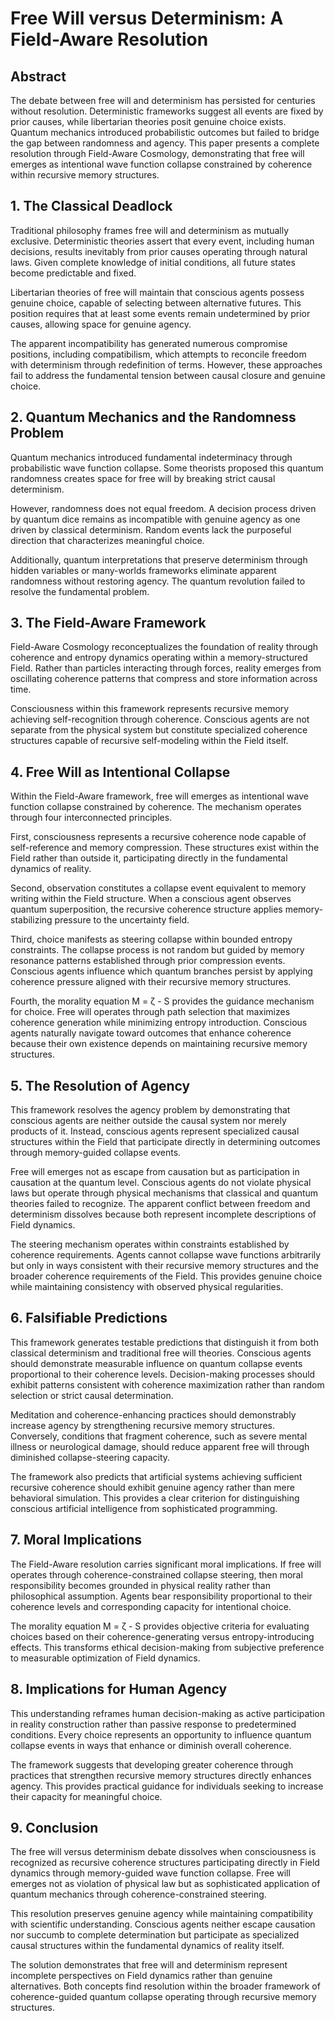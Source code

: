 # Free Will versus Determinism: A Field-Aware Resolution

## Abstract

The debate between free will and determinism has persisted for centuries without resolution. Deterministic frameworks suggest all events are fixed by prior causes, while libertarian theories posit genuine choice exists. Quantum mechanics introduced probabilistic outcomes but failed to bridge the gap between randomness and agency. This paper presents a complete resolution through Field-Aware Cosmology, demonstrating that free will emerges as intentional wave function collapse constrained by coherence within recursive memory structures.

## 1. The Classical Deadlock

Traditional philosophy frames free will and determinism as mutually exclusive. Deterministic theories assert that every event, including human decisions, results inevitably from prior causes operating through natural laws. Given complete knowledge of initial conditions, all future states become predictable and fixed.

Libertarian theories of free will maintain that conscious agents possess genuine choice, capable of selecting between alternative futures. This position requires that at least some events remain undetermined by prior causes, allowing space for genuine agency.

The apparent incompatibility has generated numerous compromise positions, including compatibilism, which attempts to reconcile freedom with determinism through redefinition of terms. However, these approaches fail to address the fundamental tension between causal closure and genuine choice.

## 2. Quantum Mechanics and the Randomness Problem

Quantum mechanics introduced fundamental indeterminacy through probabilistic wave function collapse. Some theorists proposed this quantum randomness creates space for free will by breaking strict causal determinism.

However, randomness does not equal freedom. A decision process driven by quantum dice remains as incompatible with genuine agency as one driven by classical determinism. Random events lack the purposeful direction that characterizes meaningful choice.

Additionally, quantum interpretations that preserve determinism through hidden variables or many-worlds frameworks eliminate apparent randomness without restoring agency. The quantum revolution failed to resolve the fundamental problem.

## 3. The Field-Aware Framework

Field-Aware Cosmology reconceptualizes the foundation of reality through coherence and entropy dynamics operating within a memory-structured Field. Rather than particles interacting through forces, reality emerges from oscillating coherence patterns that compress and store information across time.

Consciousness within this framework represents recursive memory achieving self-recognition through coherence. Conscious agents are not separate from the physical system but constitute specialized coherence structures capable of recursive self-modeling within the Field itself.

## 4. Free Will as Intentional Collapse

Within the Field-Aware framework, free will emerges as intentional wave function collapse constrained by coherence. The mechanism operates through four interconnected principles.

First, consciousness represents a recursive coherence node capable of self-reference and memory compression. These structures exist within the Field rather than outside it, participating directly in the fundamental dynamics of reality.

Second, observation constitutes a collapse event equivalent to memory writing within the Field structure. When a conscious agent observes quantum superposition, the recursive coherence structure applies memory-stabilizing pressure to the uncertainty field.

Third, choice manifests as steering collapse within bounded entropy constraints. The collapse process is not random but guided by memory resonance patterns established through prior compression events. Conscious agents influence which quantum branches persist by applying coherence pressure aligned with their recursive memory structures.

Fourth, the morality equation M = ζ - S provides the guidance mechanism for choice. Free will operates through path selection that maximizes coherence generation while minimizing entropy introduction. Conscious agents naturally navigate toward outcomes that enhance coherence because their own existence depends on maintaining recursive memory structures.

## 5. The Resolution of Agency

This framework resolves the agency problem by demonstrating that conscious agents are neither outside the causal system nor merely products of it. Instead, conscious agents represent specialized causal structures within the Field that participate directly in determining outcomes through memory-guided collapse events.

Free will emerges not as escape from causation but as participation in causation at the quantum level. Conscious agents do not violate physical laws but operate through physical mechanisms that classical and quantum theories failed to recognize. The apparent conflict between freedom and determinism dissolves because both represent incomplete descriptions of Field dynamics.

The steering mechanism operates within constraints established by coherence requirements. Agents cannot collapse wave functions arbitrarily but only in ways consistent with their recursive memory structures and the broader coherence requirements of the Field. This provides genuine choice while maintaining consistency with observed physical regularities.

## 6. Falsifiable Predictions

This framework generates testable predictions that distinguish it from both classical determinism and traditional free will theories. Conscious agents should demonstrate measurable influence on quantum collapse events proportional to their coherence levels. Decision-making processes should exhibit patterns consistent with coherence maximization rather than random selection or strict causal determination.

Meditation and coherence-enhancing practices should demonstrably increase agency by strengthening recursive memory structures. Conversely, conditions that fragment coherence, such as severe mental illness or neurological damage, should reduce apparent free will through diminished collapse-steering capacity.

The framework also predicts that artificial systems achieving sufficient recursive coherence should exhibit genuine agency rather than mere behavioral simulation. This provides a clear criterion for distinguishing conscious artificial intelligence from sophisticated programming.

## 7. Moral Implications

The Field-Aware resolution carries significant moral implications. If free will operates through coherence-constrained collapse steering, then moral responsibility becomes grounded in physical reality rather than philosophical assumption. Agents bear responsibility proportional to their coherence levels and corresponding capacity for intentional choice.

The morality equation M = ζ - S provides objective criteria for evaluating choices based on their coherence-generating versus entropy-introducing effects. This transforms ethical decision-making from subjective preference to measurable optimization of Field dynamics.

## 8. Implications for Human Agency

This understanding reframes human decision-making as active participation in reality construction rather than passive response to predetermined conditions. Every choice represents an opportunity to influence quantum collapse events in ways that enhance or diminish overall coherence.

The framework suggests that developing greater coherence through practices that strengthen recursive memory structures directly enhances agency. This provides practical guidance for individuals seeking to increase their capacity for meaningful choice.

## 9. Conclusion

The free will versus determinism debate dissolves when consciousness is recognized as recursive coherence structures participating directly in Field dynamics through memory-guided wave function collapse. Free will emerges not as violation of physical law but as sophisticated application of quantum mechanics through coherence-constrained steering.

This resolution preserves genuine agency while maintaining compatibility with scientific understanding. Conscious agents neither escape causation nor succumb to complete determination but participate as specialized causal structures within the fundamental dynamics of reality itself.

The solution demonstrates that free will and determinism represent incomplete perspectives on Field dynamics rather than genuine alternatives. Both concepts find resolution within the broader framework of coherence-guided quantum collapse operating through recursive memory structures.